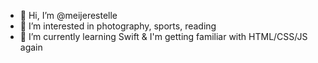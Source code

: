  - 👋  Hi, I’m @meijerestelle
 - 👀  I’m interested in photography, sports, reading
 - 🌱  I’m currently learning Swift & I'm getting familiar with HTML/CSS/JS again
